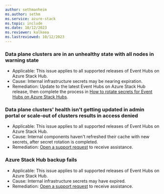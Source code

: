 ```yaml
---
author: sethmanheim
ms.author: sethm
ms.service: azure-stack
ms.topic: include
ms.date: 10/12/2023
ms.reviewer: kalkeea
ms.lastreviewed: 10/12/2023
---
```


### Data plane clusters are in an unhealthy state with all nodes in warning state

- Applicable: This issue applies to all supported releases of Event Hubs on Azure Stack Hub.
- Cause: Internal infrastructure secrets may be nearing expiration.
- Remediation: Update to the latest Event Hubs on Azure Stack Hub release, then complete the process in [How to rotate secrets for Event Hubs on Azure Stack Hubs](../operator/event-hubs-rp-rotate-secrets.md).

### Data plane clusters' health isn't getting updated in admin portal or scale-out of clusters results in access denied

- Applicable: This issue applies to all supported releases of Event Hubs on Azure Stack Hub.
- Cause: Internal components haven't refreshed their cache with new secrets, after secret rotation is completed.
- Remediation: [Open a support request](../operator/azure-stack-help-and-support-overview.md) to receive assistance.

### Azure Stack Hub backup fails

- Applicable: This issue applies to all supported releases of Event Hubs on Azure Stack Hub.
- Cause: Internal infrastructure secrets may have expired.
- Remediation: [Open a support request](../operator/azure-stack-help-and-support-overview.md) to receive assistance.
